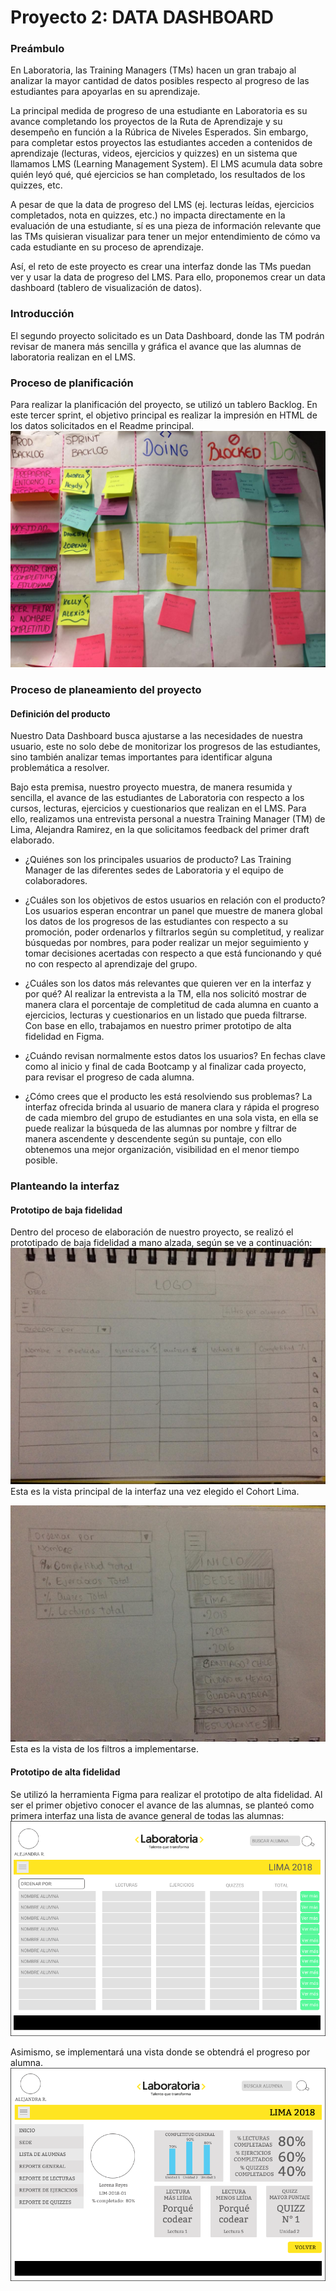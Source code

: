 # Proyecto 2: DATA DASHBOARD
### Preámbulo
En Laboratoria, las Training Managers (TMs) hacen un gran trabajo al analizar la mayor cantidad de datos posibles respecto al progreso de las estudiantes para apoyarlas en su aprendizaje.

La principal medida de progreso de una estudiante en Laboratoria es su avance completando los proyectos de la Ruta de Aprendizaje y su desempeño en función a la Rúbrica de Niveles Esperados. Sin embargo, para completar estos proyectos las estudiantes acceden a contenidos de aprendizaje (lecturas, videos, ejercicios y quizzes) en un sistema que llamamos LMS (Learning Management System). El LMS acumula data sobre quién leyó qué, qué ejercicios se han completado, los resultados de los quizzes, etc.

A pesar de que la data de progreso del LMS (ej. lecturas leídas, ejercicios completados, nota en quizzes, etc.) no impacta directamente en la evaluación de una estudiante, sí es una pieza de información relevante que las TMs quisieran visualizar para tener un mejor entendimiento de cómo va cada estudiante en su proceso de aprendizaje.

Así, el reto de este proyecto es crear una interfaz donde las TMs puedan ver y usar la data de progreso del LMS. Para ello, proponemos crear un data dashboard (tablero de visualización de datos).

### Introducción
El segundo proyecto solicitado es un Data Dashboard, donde las TM podrán revisar de manera más sencilla y gráfica el avance que las alumnas de laboratoria realizan en el LMS.

### Proceso de planificación
Para realizar la planificación del proyecto, se utilizó un tablero Backlog.
En este tercer sprint, el objetivo principal es realizar la impresión en HTML de los datos solicitados en el Readme principal.
![backlog](https://github.com/DanellySotomayor/lim-2018-05-bc-core-am-datadashboard/blob/master/img/backlog-2do-sprint.jpeg "backlog-2do-sprint")

### Proceso de planeamiento del proyecto
#### Definición del producto 
Nuestro Data Dashboard busca ajustarse a las necesidades de nuestra usuario, este no solo debe de monitorizar los progresos de las estudiantes, sino también analizar temas importantes para identificar alguna problemática a resolver.

Bajo esta premisa, nuestro proyecto muestra, de manera resumida y sencilla, el avance de las estudiantes de Laboratoria con respecto a los cursos, lecturas, ejercicios y cuestionarios que realizan en el LMS. Para ello, realizamos una entrevista personal a nuestra Training Manager (TM) de Lima, Alejandra Ramirez, en la que solicitamos feedback del primer draft elaborado.

* ¿Quiénes son los principales usuarios de producto?
Las Training Manager de las diferentes sedes de Laboratoria y el equipo de colaboradores.

* ¿Cuáles son los objetivos de estos usuarios en relación con el producto?
Los usuarios esperan encontrar un panel que muestre de manera global los datos de los progresos de las estudiantes con respecto a su promoción, poder ordenarlos y filtrarlos  según su completitud, y realizar búsquedas por nombres, para poder realizar un mejor seguimiento y tomar decisiones acertadas con respecto a que está funcionando y qué no con respecto al aprendizaje del grupo. 

* ¿Cuáles son los datos más relevantes que quieren ver en la interfaz y por qué?
Al realizar la entrevista a la TM, ella nos solicitó mostrar de manera clara el porcentaje de completitud de cada alumna en cuanto a ejercicios, lecturas  y cuestionarios en un listado que pueda filtrarse. Con base en ello, trabajamos en nuestro primer prototipo de alta fidelidad en Figma.

* ¿Cuándo revisan normalmente estos datos los usuarios?
En fechas clave como al inicio y final de cada Bootcamp y al finalizar cada proyecto, para revisar el progreso de cada alumna.

* ¿Cómo crees que el producto les está resolviendo sus problemas?
La interfaz ofrecida  brinda al usuario de manera clara y rápida el progreso de cada miembro del grupo de estudiantes en una sola vista, en ella se puede realizar la búsqueda de las alumnas por nombre y filtrar de manera ascendente y descendente según su puntaje, con ello obtenemos una mejor organización, visibilidad en el menor tiempo posible.


### Planteando la interfaz
#### Prototipo de baja fidelidad
Dentro del proceso de elaboración de nuestro proyecto, se realizó el prototipado de baja fidelidad a mano alzada, según se ve a continuación:
![main](https://github.com/DanellySotomayor/lim-2018-05-bc-core-am-datadashboard/blob/master/img/principal.jpeg "vista principal")
Esta es la vista principal de la interfaz una vez elegido el Cohort Lima.

![main2](https://github.com/DanellySotomayor/lim-2018-05-bc-core-am-datadashboard/blob/master/img/filtros.jpeg "vista de filtros")  
Esta es la vista de los filtros a implementarse.

#### Prototipo de alta fidelidad
Se utilizó la herramienta Figma para realizar el prototipo de alta fidelidad. Al ser el primer objetivo conocer el avance de las alumnas, se planteó como primera interfaz una lista de avance general de todas las alumnas:
![interfaz](https://github.com/DanellySotomayor/lim-2018-05-bc-core-am-datadashboard/blob/master/img/Draft%20-%20Dashboard%20Laboratoria.png "Interfaz")

Asimismo, se implementará una vista donde se obtendrá el progreso por alumna.
![interfaz2](https://github.com/DanellySotomayor/lim-2018-05-bc-core-am-datadashboard/blob/master/img/Draft%20-%20Dashboard%20Laboratoria-1.png "Interfaz2")
